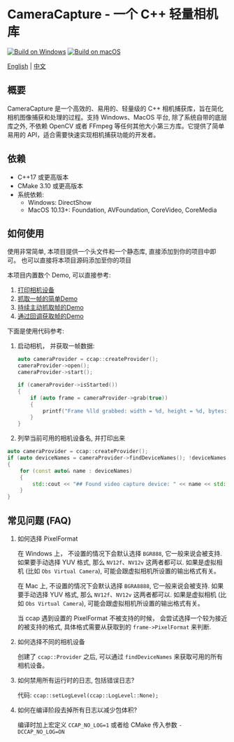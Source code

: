 # CameraCapture - 一个 C++ 轻量相机库

[![Build on Windows](https://github.com/wysaid/CameraCapture/workflows/Build%20on%20Windows/badge.svg)](https://github.com/wysaid/CameraCapture/actions/workflows/ccap-build.yml)
[![Build on macOS](https://github.com/wysaid/CameraCapture/workflows/Build%20on%20macOS/badge.svg)](https://github.com/wysaid/CameraCapture/actions/workflows/ccap-build.yml)

[English](./README.md) | [中文](./README.zh-CN.md)

## 概要

CameraCapture 是一个高效的、易用的、轻量级的 C++ 相机捕获库，旨在简化相机图像捕获和处理的过程。支持 Windows、MacOS 平台, 除了系统自带的底层库之外, 不依赖 OpenCV 或者 FFmpeg 等任何其他大小第三方库。它提供了简单易用的 API，适合需要快速实现相机捕获功能的开发者。

## 依赖

- C++17 或更高版本
- CMake 3.10 或更高版本
- 系统依赖:
  - Windows: DirectShow
  - MacOS 10.13+: Foundation, AVFoundation, CoreVideo, CoreMedia

## 如何使用

使用非常简单, 本项目提供一个头文件和一个静态库, 直接添加到你的项目中即可。
也可以直接将本项目源码添加至你的项目

本项目内置数个 Demo, 可以直接参考:

1. [打印相机设备](./demo/0-print_camera.cpp)
2. [抓取一帧的简单Demo](./demo/1-minimal_demo.cpp)
3. [持续主动抓取帧的Demo](./demo/2-capture_grab.cpp)
4. [通过回调获取帧的Demo](./demo/3-capture_callback.cpp)

下面是使用代码参考:

1. 启动相机， 并获取一帧数据:

    ```cpp
    auto cameraProvider = ccap::createProvider();
    cameraProvider->open();
    cameraProvider->start();

    if (cameraProvider->isStarted())
    {
        if (auto frame = cameraProvider->grab(true))
        {
            printf("Frame %lld grabbed: width = %d, height = %d, bytes: %d\n", frame->frameIndex, frame->width, frame->height, frame->sizeInBytes);
        }
    }
    ```

2. 列举当前可用的相机设备名, 并打印出来

  ```cpp
  auto cameraProvider = ccap::createProvider();
  if (auto deviceNames = cameraProvider->findDeviceNames(); !deviceNames.empty())
  {
      for (const auto& name : deviceNames)
      {
          std::cout << "## Found video capture device: " << name << std::endl;
      }
  }
  ```

## 常见问题 (FAQ)

1. 如何选择 PixelFormat

    在 Windows 上， 不设置的情况下会默认选择 `BGR888`, 它一般来说会被支持. 如果要手动选择 YUV 格式, 那么 `NV12f`、`NV12v` 这两者都可以.
    如果是虚拟相机 (比如 `Obs Virtual Camera`), 可能会跟虚拟相机所设置的输出格式有关。
  
    在 Mac 上, 不设置的情况下会默认选择 `BGRA8888`, 它一般来说会被支持. 如果要手动选择 YUV 格式, 那么 `NV12f`、`NV12v` 这两者都可以.
    如果是虚拟相机 (比如 `Obs Virtual Camera`), 可能会跟虚拟相机所设置的输出格式有关。
  
    当 ccap 遇到设置的 PixelFormat 不被支持的时候， 会尝试选择一个较为接近的被支持的格式, 具体格式需要从获取到的 `frame->PixelFormat` 来判断.
  
2. 如何选择不同的相机设备

    创建了 `ccap::Provider` 之后, 可以通过 `findDeviceNames` 来获取可用的所有相机设备。

3. 如何禁用所有运行时的日志, 包括错误日志?

    代码: `ccap::setLogLevel(ccap::LogLevel::None);`

4. 如何在编译阶段去掉所有日志以减少包体积?

    编译时加上宏定义 `CCAP_NO_LOG=1` 或者给 CMake 传入参数 `-DCCAP_NO_LOG=ON`
